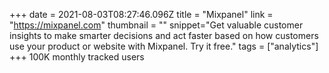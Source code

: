 +++
date = 2021-08-03T08:27:46.096Z
title = "Mixpanel"
link = "https://mixpanel.com"
thumbnail = ""
snippet="Get valuable customer insights to make smarter decisions and act faster based on how customers use your product or website with Mixpanel. Try it free."
tags = ["analytics"]
+++
100K monthly tracked users
